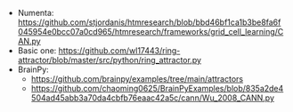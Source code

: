 - Numenta: https://github.com/stjordanis/htmresearch/blob/bbd46bf1ca1b3be8fa6f045954e0bcc07a0cd965/htmresearch/frameworks/grid_cell_learning/CAN.py
- Basic one: https://github.com/wl17443/ring-attractor/blob/master/src/python/ring_attractor.py
- BrainPy:
    - https://github.com/brainpy/examples/tree/main/attractors
    - https://github.com/chaoming0625/BrainPyExamples/blob/835a2de4504ad45abb3a70da4cbfb76eaac42a5c/cann/Wu_2008_CANN.py